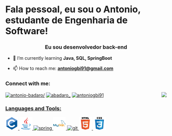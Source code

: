 <h1 align="left">Fala pessoal, eu sou o Antonio, estudante de Engenharia de Software!</h1>
<h3 align="center">Eu sou desenvolvedor back-end</h3>



- 🌱 I’m currently learning **Java, SQL, SpringBoot**

- 📫 How to reach me: **antoniogbi91@gmail.com**

<h3 align="left">Connect with me:</h3>
<p align="left">
<a href="https://linkedin.com/in/antonio-badaro/" target="_blank"><img align="center" src="https://raw.githubusercontent.com/rahuldkjain/github-profile-readme-generator/master/src/images/icons/Social/linked-in-alt.svg" alt="antonio-badaro/" height="30" width="40" /></a>
<a href="https://instagram.com/abadaro_" target="_blank"><img align="center" src="https://raw.githubusercontent.com/rahuldkjain/github-profile-readme-generator/master/src/images/icons/Social/instagram.svg" alt="abadaro_" height="30" width="40" /></a>
<a href="https://www.hackerrank.com/antoniogbi91" target="_blank"><img align="center" src="https://raw.githubusercontent.com/rahuldkjain/github-profile-readme-generator/master/src/images/icons/Social/hackerrank.svg" alt="antoniogbi91" height="30" width="40" /></a>
  <a href="https://github.com/antoniobadaro">
  <!--<img height="180em" src="https://github-readme-stats.vercel.app/api?username=antoniobadaro&show_icons=true&theme=dracula&include_all_commits=true&layout=compact&count_private=true"/>-->
  <img height="180em" align="right" src="https://github-readme-stats.vercel.app/api/top-langs?username=antoniobadaro&layout=compact&langs_count=7&layout=compact&theme=dracula"/>
</p>

<h3 align="left">Languages and Tools:</h3>
<p align="left" style="display: inline_block"> 
<a href="https://www.cprogramming.com/" target="_blank" rel="noreferrer"> <img src="https://raw.githubusercontent.com/devicons/devicon/master/icons/c/c-original.svg" alt="c" width="40" height="40"/> </a>  
<a href="https://www.java.com" target="_blank" rel="noreferrer"> <img src="https://raw.githubusercontent.com/devicons/devicon/master/icons/java/java-original.svg" alt="java" width="40" height="40"/> </a>  
<a href="https://spring.io/" target="_blank" rel="noreferrer"> <img src="https://www.vectorlogo.zone/logos/springio/springio-icon.svg" alt="spring" width="40" height="40"/> </a> 
<a href="https://www.mysql.com/" target="_blank" rel="noreferrer"> <img src="https://raw.githubusercontent.com/devicons/devicon/master/icons/mysql/mysql-original-wordmark.svg" alt="mysql" width="40" height="40"/> </a>
<a href="https://git-scm.com/" target="_blank" rel="noreferrer"> <img src="https://www.vectorlogo.zone/logos/git-scm/git-scm-icon.svg" alt="git" width="40" height="40"/> </a>
<a href="https://www.w3.org/html/" target="_blank" rel="noreferrer"> <img src="https://raw.githubusercontent.com/devicons/devicon/master/icons/html5/html5-original-wordmark.svg" alt="html5" width="40" height="40"/> </a>  
<a href="https://www.w3schools.com/css/" target="_blank" rel="noreferrer"> <img src="https://raw.githubusercontent.com/devicons/devicon/master/icons/css3/css3-original-wordmark.svg" alt="css3" width="40" height="40"/> </a> 


</p>
  


<!--<div align="right" style="display: inline_block">
  <a href="https://github.com/antoniobadaro">
  <img height="180em" src="https://github-readme-stats.vercel.app/api?username=antoniobadaro&show_icons=true&theme=dracula&include_all_commits=true&layout=compact&count_private=true"/>
  <img height="180em" src="https://github-readme-stats.vercel.app/api/top-langs?username=antoniobadaro&layout=compact&langs_count=7&layout=compact&theme=dracula"/>
</div>-->

